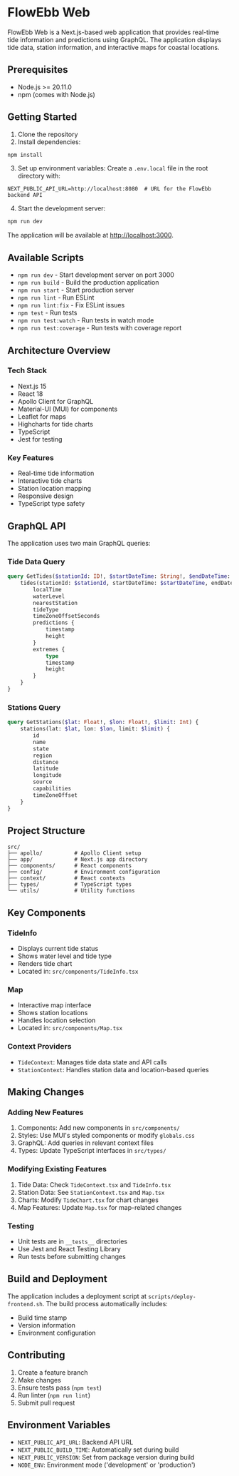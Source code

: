 # FlowEbb Web

FlowEbb Web is a Next.js-based web application that provides real-time tide information and predictions using GraphQL. The application displays tide data, station information, and interactive maps for coastal locations.

## Prerequisites

- Node.js >= 20.11.0
- npm (comes with Node.js)

## Getting Started

1. Clone the repository
2. Install dependencies:
```bash
npm install
```

3. Set up environment variables:
Create a `.env.local` file in the root directory with:
```
NEXT_PUBLIC_API_URL=http://localhost:8080  # URL for the FlowEbb backend API
```

4. Start the development server:
```bash
npm run dev
```

The application will be available at [http://localhost:3000](http://localhost:3000).

## Available Scripts

- `npm run dev` - Start development server on port 3000
- `npm run build` - Build the production application
- `npm run start` - Start production server
- `npm run lint` - Run ESLint
- `npm run lint:fix` - Fix ESLint issues
- `npm test` - Run tests
- `npm run test:watch` - Run tests in watch mode
- `npm run test:coverage` - Run tests with coverage report

## Architecture Overview

### Tech Stack
- Next.js 15
- React 18
- Apollo Client for GraphQL
- Material-UI (MUI) for components
- Leaflet for maps
- Highcharts for tide charts
- TypeScript
- Jest for testing

### Key Features
- Real-time tide information
- Interactive tide charts
- Station location mapping
- Responsive design
- TypeScript type safety

## GraphQL API

The application uses two main GraphQL queries:

### Tide Data Query
```graphql
query GetTides($stationId: ID!, $startDateTime: String!, $endDateTime: String!) {
    tides(stationId: $stationId, startDateTime: $startDateTime, endDateTime: $endDateTime) {
        localTime
        waterLevel
        nearestStation
        tideType
        timeZoneOffsetSeconds
        predictions {
            timestamp
            height
        }
        extremes {
            type
            timestamp
            height
        }
    }
}
```

### Stations Query
```graphql
query GetStations($lat: Float!, $lon: Float!, $limit: Int) {
    stations(lat: $lat, lon: $lon, limit: $limit) {
        id
        name
        state
        region
        distance
        latitude
        longitude
        source
        capabilities
        timeZoneOffset
    }
}
```

## Project Structure

```
src/
├── apollo/          # Apollo Client setup
├── app/             # Next.js app directory
├── components/      # React components
├── config/          # Environment configuration
├── context/         # React contexts
├── types/           # TypeScript types
└── utils/           # Utility functions
```

## Key Components

### TideInfo
- Displays current tide status
- Shows water level and tide type
- Renders tide chart
- Located in: `src/components/TideInfo.tsx`

### Map
- Interactive map interface
- Shows station locations
- Handles location selection
- Located in: `src/components/Map.tsx`

### Context Providers
- `TideContext`: Manages tide data state and API calls
- `StationContext`: Handles station data and location-based queries

## Making Changes

### Adding New Features
1. Components: Add new components in `src/components/`
2. Styles: Use MUI's styled components or modify `globals.css`
3. GraphQL: Add queries in relevant context files
4. Types: Update TypeScript interfaces in `src/types/`

### Modifying Existing Features
1. Tide Data: Check `TideContext.tsx` and `TideInfo.tsx`
2. Station Data: See `StationContext.tsx` and `Map.tsx`
3. Charts: Modify `TideChart.tsx` for chart changes
4. Map Features: Update `Map.tsx` for map-related changes

### Testing
- Unit tests are in `__tests__` directories
- Use Jest and React Testing Library
- Run tests before submitting changes

## Build and Deployment

The application includes a deployment script at `scripts/deploy-frontend.sh`. The build process automatically includes:
- Build time stamp
- Version information
- Environment configuration

## Contributing

1. Create a feature branch
2. Make changes
3. Ensure tests pass (`npm test`)
4. Run linter (`npm run lint`)
5. Submit pull request

## Environment Variables

- `NEXT_PUBLIC_API_URL`: Backend API URL
- `NEXT_PUBLIC_BUILD_TIME`: Automatically set during build
- `NEXT_PUBLIC_VERSION`: Set from package version during build
- `NODE_ENV`: Environment mode ('development' or 'production')
